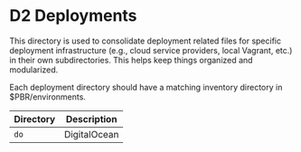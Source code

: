D2 Deployments
==============

This directory is used to consolidate deployment related files
for specific deployment infrastructure (e.g., cloud service
providers, local Vagrant, etc.) in their own subdirectories.
This helps keep things organized and modularized.

Each deployment directory should have a matching inventory
directory in $PBR/environments.

| Directory | Description  |
|-----------|--------------|
| `do`      | DigitalOcean |
